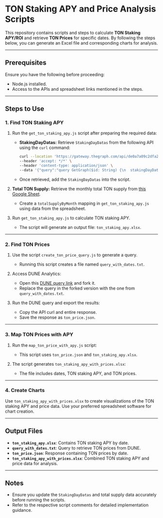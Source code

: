 # TON Staking APY and Price Analysis Scripts

This repository contains scripts and steps to calculate **TON Staking APY/ROI** and retrieve **TON Prices** for specific dates. By following the steps below, you can generate an Excel file and corresponding charts for analysis.

---

## Prerequisites

Ensure you have the following before proceeding:
- Node.js installed.
- Access to the APIs and spreadsheet links mentioned in the steps.

---

## Steps to Use

### 1. Find TON Staking APY
1. Run the `get_ton_staking_apy.js` script after preparing the required data:
    - **StakingDayDatas:** 
      Retrieve `StakingDayDatas` from the following API using the `curl` command:
      ```bash
      curl --location 'https://gateway.thegraph.com/api/de0a7a09c2dfa265f01f0a63b6fa7f43/subgraphs/id/CJLiXNdHXJ22BzWignD62gohDRVTYXJQVgU4qKJEtNVS' \
      --header 'accept: */*' \
      --header 'content-type: application/json' \
      --data '{"query":"query GetGraph($id: String) {\n  stakingDayDatas(first: 1000,orderBy: date, orderDirection: asc) {\n    id\n    totalStaked\n    date\n    __typename\n  }\n}","variables":{}}'
      ```
    - Once retrieved, add the `StakingDayDatas` into the script.
    
2. **Total TON Supply:**
   Retrieve the monthly total TON supply from [this Google Sheet](https://docs.google.com/spreadsheets/u/1/d/1-4dT3nS4q7RwLgGI6rQ7M1hPx9XHI-Ryw1rkBCvTdcs/edit?gid=681869004#gid=681869004). 
   - Create a `totalSupplyByMonth` mapping in `get_ton_staking_apy.js` using data from the spreadsheet.

3. Run `get_ton_staking_apy.js` to calculate TON staking APY.
   - The script will generate an output file: `ton_staking_apy.xlsx`.

---

### 2. Find TON Prices
1. Use the script `create_ton_price_query.js` to generate a query.
   - Running this script creates a file named `query_with_dates.txt`.

2. Access DUNE Analytics:
   - Open this [DUNE query link](https://dune.com/queries/3206902) and fork it.
   - Replace the query in the forked version with the one from `query_with_dates.txt`.

3. Run the DUNE query and export the results:
   - Copy the API curl and entire response. 
   - Save the response as `ton_price.json`.

---

### 3. Map TON Prices with APY
1. Run the `map_ton_price_with_apy.js` script:
   - This script uses `ton_price.json` and `ton_staking_apy.xlsx`.

2. The script generates `ton_staking_apy_with_prices.xlsx`:
   - The file includes dates, TON staking APY, and TON prices.

---

### 4. Create Charts
Use `ton_staking_apy_with_prices.xlsx` to create visualizations of the TON staking APY and price data. Use your preferred spreadsheet software for chart creation.

---

## Output Files
- **`ton_staking_apy.xlsx`**: Contains TON staking APY by date.
- **`query_with_dates.txt`**: Query to retrieve TON prices from DUNE.
- **`ton_price.json`**: Response containing TON prices by date.
- **`ton_staking_apy_with_prices.xlsx`**: Combined TON staking APY and price data for analysis.

---

## Notes
- Ensure you update the `StakingDayDatas` and total supply data accurately before running the scripts.
- Refer to the respective script comments for detailed implementation guidance.
